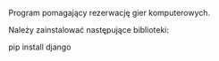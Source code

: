 Program pomagający rezerwację gier komputerowych.

Należy zainstalować następujące biblioteki:

pip install django
